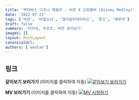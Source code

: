 ```yaml
---
title: '왁타버스 디즈니 메들리 - 비챤 X 고정멤버 (Disney Medley)'
date: '2022-07-23'
tags: ['비챤', '비밀소녀', '캘리칼리데이비슨', '풍신', '해루석']
draft: false
summary: '아이네, 주르르, 비챤 같이보기'
images: []
layout: PostLayout
canonicalUrl:
authors: ['woolan']
---
```


## 링크

**같이보기 보러가기** (이미지를 클릭하여 이동)
[![같이보기 보러가기](../static/images/logo.png)](https://cafe.naver.com/steamindiegame/6976632)

**MV 보러가기** (이미지를 클릭하여 이동)
[![MV 시청하기](https://i.ytimg.com/vi/N2Tj_FMqlX8/maxresdefault.jpg)](https://youtu.be/N2Tj_FMqlX8)
